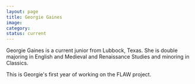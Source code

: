 ```yaml
---
layout: page
title: Georgie Gaines
image:
category:
status: current
---
```


Georgie Gaines is a current junior from Lubbock, Texas. She is double majoring in English and Medieval and Renaissance Studies and minoring in Classics.

This is Georgie's first year of working on the FLAW project. 
